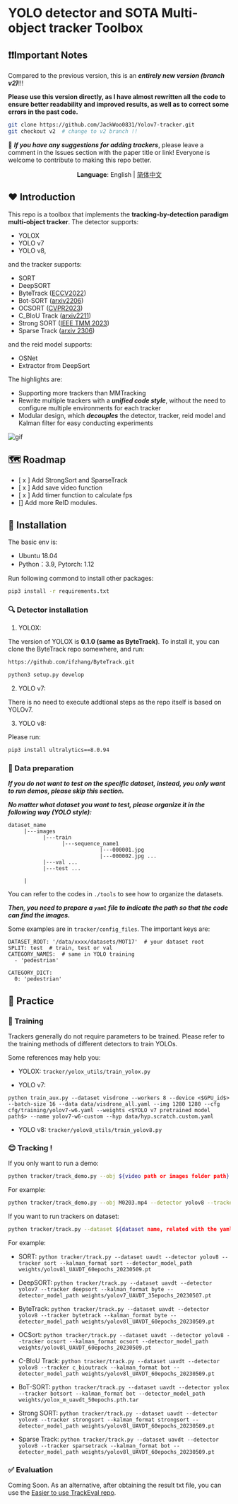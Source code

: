 # YOLO detector and SOTA Multi-object tracker Toolbox

## ❗❗Important Notes

Compared to the previous version, this is an ***entirely new version (branch v2)***!!!

**Please use this version directly, as I have almost rewritten all the code to ensure better readability and improved results, as well as to correct some errors in the past code.**

```bash 
git clone https://github.com/JackWoo0831/Yolov7-tracker.git
git checkout v2  # change to v2 branch !!
```

🙌 ***If you have any suggestions for adding trackers***, please leave a comment in the Issues section with the paper title or link! Everyone is welcome to contribute to making this repo better.

<div align="center">

**Language**: English | [简体中文](README_CN.md)

</div>

## ❤️ Introduction

This repo is a toolbox that implements the **tracking-by-detection paradigm multi-object tracker**. The detector supports:

- YOLOX 
- YOLO v7
- YOLO v8, 

and the tracker supports:

- SORT
- DeepSORT 
- ByteTrack ([ECCV2022](https://arxiv.org/pdf/2110.06864))
- Bot-SORT ([arxiv2206](https://arxiv.org/pdf/2206.14651.pdf))
- OCSORT ([CVPR2023](https://openaccess.thecvf.com/content/CVPR2023/papers/Cao_Observation-Centric_SORT_Rethinking_SORT_for_Robust_Multi-Object_Tracking_CVPR_2023_paper.pdf))
- C_BIoU Track ([arxiv2211](https://arxiv.org/pdf/2211.14317v2.pdf))
- Strong SORT ([IEEE TMM 2023](https://arxiv.org/pdf/2202.13514))
- Sparse Track ([arxiv 2306](https://arxiv.org/pdf/2306.05238))

and the reid model supports:

- OSNet
- Extractor from DeepSort

The highlights are:
- Supporting more trackers than MMTracking
- Rewrite multiple trackers with a ***unified code style***, without the need to configure multiple environments for each tracker 
- Modular design, which ***decouples*** the detector, tracker, reid model and Kalman filter for easy conducting experiments

![gif](figure/demo.gif)

## 🗺️ Roadmap

- [ x ] Add StrongSort and SparseTrack
- [ x ] Add save video function
- [ x ] Add timer function to calculate fps
- [] Add more ReID modules.

##  🔨 Installation

The basic env is:
- Ubuntu 18.04
- Python：3.9, Pytorch: 1.12

Run following commond to install other packages:

```bash
pip3 install -r requirements.txt
```

### 🔍 Detector installation

1. YOLOX:

The version of YOLOX is **0.1.0 (same as ByteTrack)**. To install it, you can clone the ByteTrack repo somewhere, and run:

``` bash
https://github.com/ifzhang/ByteTrack.git

python3 setup.py develop
```

2. YOLO v7:

There is no need to execute addtional steps as the repo itself is based on YOLOv7.

3. YOLO v8:

Please run:

```bash
pip3 install ultralytics==8.0.94
```

### 📑 Data preparation

***If you do not want to test on the specific dataset, instead, you only want to run demos, please skip this section.***

***No matter what dataset you want to test, please organize it in the following way (YOLO style):***

```
dataset_name
     |---images
           |---train
                 |---sequence_name1
                             |---000001.jpg
                             |---000002.jpg ...
           |---val ...
           |---test ...

     |

```

You can refer to the codes in `./tools` to see how to organize the datasets.

***Then, you need to prepare a `yaml` file to indicate the path so that the code can find the images.***

Some examples are in `tracker/config_files`. The important keys are:

```
DATASET_ROOT: '/data/xxxx/datasets/MOT17'  # your dataset root
SPLIT: test  # train, test or val
CATEGORY_NAMES:  # same in YOLO training
  - 'pedestrian'

CATEGORY_DICT:
  0: 'pedestrian'
```



## 🚗 Practice 

### 🏃 Training 

Trackers generally do not require parameters to be trained. Please refer to the training methods of different detectors to train YOLOs.

Some references may help you:

- YOLOX: `tracker/yolox_utils/train_yolox.py`

- YOLO v7:

```shell
python train_aux.py --dataset visdrone --workers 8 --device <$GPU_id$> --batch-size 16 --data data/visdrone_all.yaml --img 1280 1280 --cfg cfg/training/yolov7-w6.yaml --weights <$YOLO v7 pretrained model path$> --name yolov7-w6-custom --hyp data/hyp.scratch.custom.yaml
```  

- YOLO v8: `tracker/yolov8_utils/train_yolov8.py`



### 😊 Tracking ! 

If you only want to run a demo:

```bash
python tracker/track_demo.py --obj ${video path or images folder path} --detector ${yolox, yolov8 or yolov7} --tracker ${tracker name} --kalman_format ${kalman format, sort, byte, ...} --detector_model_path ${detector weight path} --save_images
```

For example:

```bash
python tracker/track_demo.py --obj M0203.mp4 --detector yolov8 --tracker deepsort --kalman_format byte --detector_model_path weights/yolov8l_UAVDT_60epochs_20230509.pt --save_images
```

If you want to run trackers on dataset:

```bash
python tracker/track.py --dataset ${dataset name, related with the yaml file} --detector ${yolox, yolov8 or yolov7} --tracker ${tracker name} --kalman_format ${kalman format, sort, byte, ...} --detector_model_path ${detector weight path}
```

For example:

- SORT: `python tracker/track.py --dataset uavdt --detector yolov8 --tracker sort --kalman_format sort --detector_model_path weights/yolov8l_UAVDT_60epochs_20230509.pt `

- DeepSORT: `python tracker/track.py --dataset uavdt --detector yolov7 --tracker deepsort --kalman_format byte --detector_model_path weights/yolov7_UAVDT_35epochs_20230507.pt`

- ByteTrack: `python tracker/track.py --dataset uavdt --detector yolov8 --tracker bytetrack --kalman_format byte --detector_model_path weights/yolov8l_UAVDT_60epochs_20230509.pt`

- OCSort: `python tracker/track.py --dataset uavdt --detector yolov8 --tracker ocsort --kalman_format ocsort --detector_model_path weights/yolov8l_UAVDT_60epochs_20230509.pt`

- C-BIoU Track: `python tracker/track.py --dataset uavdt --detector yolov8 --tracker c_bioutrack --kalman_format bot --detector_model_path weights/yolov8l_UAVDT_60epochs_20230509.pt`

- BoT-SORT: `python tracker/track.py --dataset uavdt --detector yolox --tracker botsort --kalman_format bot --detector_model_path weights/yolox_m_uavdt_50epochs.pth.tar`

- Strong SORT: `python tracker/track.py --dataset uavdt --detector yolov8 --tracker strongsort --kalman_format strongsort --detector_model_path weights/yolov8l_UAVDT_60epochs_20230509.pt`

- Sparse Track: `python tracker/track.py --dataset uavdt --detector yolov8 --tracker sparsetrack --kalman_format bot --detector_model_path weights/yolov8l_UAVDT_60epochs_20230509.pt`

### ✅ Evaluation 

Coming Soon. As an alternative, after obtaining the result txt file, you can use the [Easier to use TrackEval repo](https://github.com/JackWoo0831/Easier_To_Use_TrackEval).